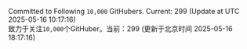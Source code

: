 Committed to Following `10,000` GitHubers. Current: <!-- FOLLOWING_COUNT -->299<!-- FOLLOWING_COUNT --> (Update at UTC <!-- LAST_UPDATED -->2025-05-16 10:17:16<!-- LAST_UPDATED -->)<br>
致力于关注`10,000`个GitHuber。当前：<!-- FOLLOWING_COUNT -->299<!-- FOLLOWING_COUNT --> (更新于北京时间 <!-- LAST_UPDATED_CST -->2025-05-16 18:17:16<!-- LAST_UPDATED_CST -->)
